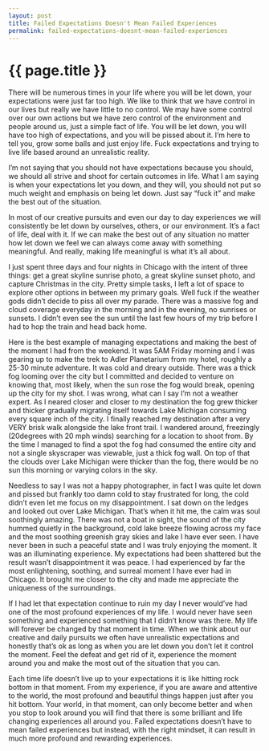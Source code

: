 ```yaml
---
layout: post
title: Failed Expectations Doesn't Mean Failed Experiences
permalink: failed-expectations-doesnt-mean-failed-experiences
---
```


# {{ page.title }}

There will be numerous times in your life where you will be let down, your expectations were just far too high. We like to think that we have control in our lives but really we have little to no control. We may have some control over our own actions but we have zero control of the environment and people around us, just a simple fact of life. You will be let down, you will have too high of expectations, and you will be pissed about it. I’m here to tell you, grow some balls and just enjoy life. Fuck expectations and trying to live life based around an unrealistic reality.

I’m not saying that you should not have expectations because you should, we should all strive and shoot for certain outcomes in life. What I am saying is when your expectations let you down, and they will, you should not put so much weight and emphasis on being let down. Just say “fuck it” and make the best out of the situation.

In most of our creative pursuits and even our day to day experiences we will consistently be let down by ourselves, others, or our environment. It’s a fact of life, deal with it. If we can make the best out of any situation no matter how let down we feel we can always come away with something meaningful. And really, making life meaningful is what it’s all about.

I just spent three days and four nights in Chicago with the intent of three things: get a great skyline sunrise photo, a great skyline sunset photo, and capture Christmas in the city. Pretty simple tasks, I left a lot of space to explore other options in between my primary goals. Well fuck if the weather gods didn’t decide to piss all over my parade. There was a massive fog and cloud coverage everyday in the morning and in the evening, no sunrises or sunsets. I didn’t even see the sun until the last few hours of my trip before I had to hop the train and head back home.

Here is the best example of managing expectations and making the best of the moment I had from the weekend. It was 5AM Friday morning and I was gearing up to make the trek to Adler Planetarium from my hotel, roughly a 25-30 minute adventure. It was cold and dreary outside. There was a thick fog looming over the city but I committed and decided to venture on knowing that, most likely, when the sun rose the fog would break, opening up the city for my shot. I was wrong, what can I say I’m not a weather expert. As I neared closer and closer to my destination the fog grew thicker and thicker gradually migrating itself towards Lake Michigan consuming every square inch of the city. I finally reached my destination after a very VERY brisk walk alongside the lake front trail. I wandered around, freezingly (20degrees with 20 mph winds) searching for a location to shoot from. By the time I managed to find a spot the fog had consumed the entire city and not a single skyscraper was viewable, just a thick fog wall. On top of that the clouds over Lake Michigan were thicker than the fog, there would be no sun this morning or varying colors in the sky.

Needless to say I was not a happy photographer, in fact I was quite let down and pissed but frankly too damn cold to stay frustrated for long, the cold didn’t even let me focus on my disappointment. I sat down on the ledges and looked out over Lake Michigan. That’s when it hit me, the calm was soul soothingly amazing. There was not a boat in sight, the sound of the city hummed quietly in the background, cold lake breeze flowing across my face and the most soothing greenish gray skies and lake I have ever seen. I have never been in such a peaceful state and I was truly enjoying the moment. It was an illuminating experience. My expectations had been shattered but the result wasn’t disappointment it was peace. I had experienced by far the most enlightening, soothing, and surreal moment I have ever had in Chicago. It brought me closer to the city and made me appreciate the uniqueness of the surroundings.

If I had let that expectation continue to ruin my day I never would’ve had one of the most profound experiences of my life. I would never have seen something and experienced something that I didn’t know was there. My life will forever be changed by that moment in time. When we think about our creative and daily pursuits we often have unrealistic expectations and honestly that’s ok as long as when you are let down you don’t let it control the moment. Feel the defeat and get rid of it, experience the moment around you and make the most out of the situation that you can.

Each time life doesn’t live up to your expectations it is like hitting rock bottom in that moment. From my experience, if you are aware and attentive to the world, the most profound and beautiful things happen just after you hit bottom. Your world, in that moment, can only become better and when you stop to look around you will find that there is some brilliant and life changing experiences all around you. Failed expectations doesn’t have to mean failed experiences but instead, with the right mindset, it can result in much more profound and rewarding experiences.
